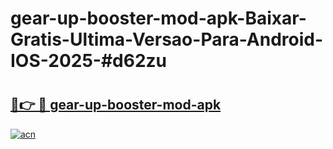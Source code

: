 # gear-up-booster-mod-apk-Baixar-Gratis-Ultima-Versao-Para-Android-IOS-2025-#d62zu

# <h2><a href="https://ainizakaria.my?title=gear-up-booster-mod-apk&ref=22M">🔗👉 🔴 gear-up-booster-mod-apk</a></h2>

[![acn](https://github.com/user-attachments/assets/0f9c940e-d8b0-45ae-aac7-cd30a18b3e1c)](https://ainizakaria.my?title=gear-up-booster-mod-apk&ref=22M)

